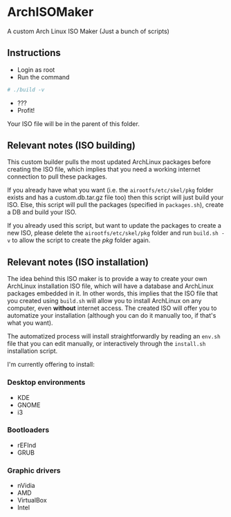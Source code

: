 # ArchISOMaker
A custom Arch Linux ISO Maker (Just a bunch of scripts)

## Instructions

* Login as root
* Run the command
```bash
# ./build -v
```
* ???
* Profit!

Your ISO file will be in the parent of this folder.

## Relevant notes (ISO building)

This custom builder pulls the most updated ArchLinux packages before creating the ISO file, which implies that you need a working internet connection to pull these packages.

If you already have what you want (i.e. the `airootfs/etc/skel/pkg` folder exists and has a custom.db.tar.gz file too) then this script will just build your ISO.
Else, this script will pull the packages (specified in `packages.sh`), create a DB and build your ISO.

If you already used this script, but want to update the packages to create a new ISO, please delete the `airootfs/etc/skel/pkg` folder and run `build.sh -v` to allow the script to create the *pkg* folder again.

## Relevant notes (ISO installation)

The idea behind this ISO maker is to provide a way to create your own ArchLinux installation ISO file, which will have a database and ArchLinux packages embedded in it.
In other words, this implies that the ISO file that you created using `build.sh` will allow you to install ArchLinux on any computer, even **without** internet access.
The created ISO will offer you to automatize your installation (although you can do it manually too, if that's what you want).

The automatized process will install straightforwardly by reading an `env.sh` file that you can edit manually, or interactively through the `install.sh` installation script.

I'm currently offering to install:

### Desktop environments
* KDE
* GNOME
* i3

### Bootloaders
* rEFInd
* GRUB

### Graphic drivers
* nVidia
* AMD
* VirtualBox
* Intel

